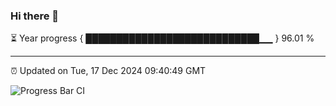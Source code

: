 ### Hi there 👋

⏳ Year progress { ████████████████████████████▁▁ } 96.01 %

---

⏰ Updated on Tue, 17 Dec 2024 09:40:49 GMT

![Progress Bar CI](https://github.com/IshwaranRudhara/GIT-ACTION/workflows/Progress%20Bar%20CI/badge.svg)
